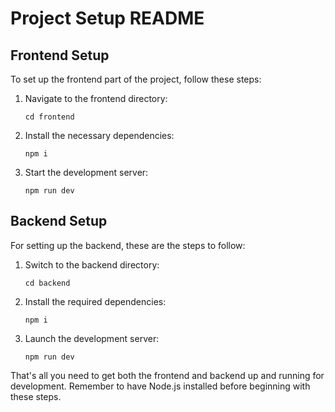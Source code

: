 # Project Setup README

## Frontend Setup
To set up the frontend part of the project, follow these steps:

1. Navigate to the frontend directory:
   ```
   cd frontend
   ```
2. Install the necessary dependencies:
   ```
   npm i
   ```
3. Start the development server:
   ```
   npm run dev
   ```

## Backend Setup
For setting up the backend, these are the steps to follow:

1. Switch to the backend directory:
   ```
   cd backend
   ```
2. Install the required dependencies:
   ```
   npm i
   ```
3. Launch the development server:
   ```
   npm run dev
   ```

That's all you need to get both the frontend and backend up and running for development. Remember to have Node.js installed before beginning with these steps. 